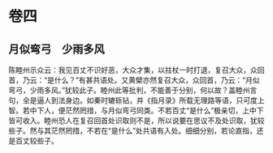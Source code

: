 # 卷四

## 月似弯弓　少雨多风

陈睦州示众云：我见百丈不识好恶，大众才集，以拄杖一时打退，复召大众，众回首，乃云：“是什么？”有甚共语处。又黄檗亦然复召大众，众回首，乃云：“月似弯弓，少雨多风。”犹较此子。睦州此等批判，不能善于分别，何以故？盖睦州言句，全是逼人到法身边。如秦时辘轹钻，并《指月录》所载无理路等语，只可度上智。若中下人，便茫然罔措，与月似弯弓同类。不若百丈“是什么”极亲切，上中下皆可收入。睦州恐人在复召回首处识取则不是，所以说要在思议不及处识取，犹较些子。然与其茫然罔措，不若在“是什么”处共语有入处。细细分别，若论直指，还是百丈较些子。
